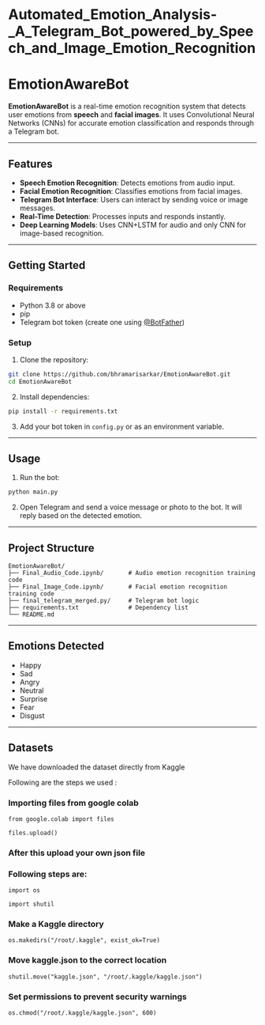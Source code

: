 # Automated_Emotion_Analysis-_A_Telegram_Bot_powered_by_Speech_and_Image_Emotion_Recognition

# EmotionAwareBot

**EmotionAwareBot** is a real-time emotion recognition system that detects user emotions from **speech** and **facial images**. It uses Convolutional Neural Networks (CNNs) for accurate emotion classification and responds through a Telegram bot.

---

## Features

* **Speech Emotion Recognition**: Detects emotions from audio input.
* **Facial Emotion Recognition**: Classifies emotions from facial images.
* **Telegram Bot Interface**: Users can interact by sending voice or image messages.
* **Real-Time Detection**: Processes inputs and responds instantly.
* **Deep Learning Models**: Uses CNN+LSTM for audio and only CNN for image-based recognition.

---

## Getting Started

### Requirements

* Python 3.8 or above
* pip
* Telegram bot token (create one using [@BotFather](https://t.me/BotFather))

### Setup

1. Clone the repository:

```bash
git clone https://github.com/bhramarisarkar/EmotionAwareBot.git
cd EmotionAwareBot
```

2. Install dependencies:

```bash
pip install -r requirements.txt
```

3. Add your bot token in `config.py` or as an environment variable.

---

## Usage

1. Run the bot:

```bash
python main.py
```

2. Open Telegram and send a voice message or photo to the bot.
   It will reply based on the detected emotion.

---

## Project Structure

```
EmotionAwareBot/
├── Final_Audio_Code.ipynb/       # Audio emotion recognition training code
├── Final_Image_Code.ipynb/       # Facial emotion recognition training code
├── final_telegram_merged.py/     # Telegram bot logic
├── requirements.txt              # Dependency list
└── README.md
```

---

## Emotions Detected

* Happy
* Sad
* Angry
* Neutral
* Surprise
* Fear
* Disgust

---
## Datasets

We have downloaded the dataset directly from Kaggle

Following are the steps we used :
### Importing files from google colab
    from google.colab import files
   
    files.upload() 
### After this upload your own json file 
### Following steps are:
    import os
   
    import shutil 

   ### Make a Kaggle directory
    os.makedirs("/root/.kaggle", exist_ok=True)

   ### Move kaggle.json to the correct location
    shutil.move("kaggle.json", "/root/.kaggle/kaggle.json")

   ### Set permissions to prevent security warnings
    os.chmod("/root/.kaggle/kaggle.json", 600)
